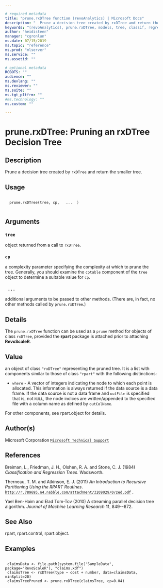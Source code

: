 ```yaml
--- 

# required metadata 
title: "prune.rxDTree function (revoAnalytics) | Microsoft Docs" 
description: "  Prune a decision tree created by rxDTree and return the smaller tree. " 
keywords: "(revoAnalytics), prune.rxDTree, models, tree, classif, regression" 
author: "heidisteen" 
manager: "cgronlun" 
ms.date: 07/15/2019
ms.topic: "reference" 
ms.prod: "mlserver" 
ms.service: "" 
ms.assetid: "" 

# optional metadata 
ROBOTS: "" 
audience: "" 
ms.devlang: "" 
ms.reviewer: "" 
ms.suite: "" 
ms.tgt_pltfrm: "" 
#ms.technology: "" 
ms.custom: "" 

--- 
```




 # prune.rxDTree: Pruning an rxDTree Decision Tree 
 ## Description

Prune a decision tree created by `rxDTree` and return the smaller tree.


 ## Usage

```   

  prune.rxDTree(tree, cp,   ...  )


```

 ## Arguments



 ### `tree`
  object returned from a call to `rxDTree`. 


 ### `cp`
  a complexity parameter specifying the complexity at which to prune the tree. Generally, you should examine the `cptable` component of the `tree` object to determine a suitable value for `cp`. 


 ### ` ...`
  additional arguments to be passed to other methods. (There are, in fact, no other methods called by `prune.rxDTree`.) 





 ## Details

The `prune.rxDTree` function can be used as a `prune` method for objects of
class `rxDTree`, provided the **rpart** package is attached prior to attaching 
**RevoScaleR**.


 ## Value

an object of class `"rxDTree"` representing the pruned tree. 
It is a list with components similar to those of class `"rpart"` with the following distinctions:


* `where` -  A vector of integers indicating the node to which each point is allocated. This information is always returned if the data source is a data frame. If the data source is not a data frame and `outFile` is specified that is, not `NULL`, the node indices are written/appended to the specified file with a column name as defined by `outColName`.



For other components, see rpart.object for details.

 ## Author(s)

Microsoft Corporation [`Microsoft Technical Support`](https://go.microsoft.com/fwlink/?LinkID=698556&clcid=0x409)



 ## References

Breiman, L., Friedman, J. H., Olshen, R. A. and Stone, C. J. (1984)
*Classification and Regression Trees*.
Wadsworth.

Therneau, T. M. and Atkinson, E. J. (2011)
*An Introduction to Recursive Partitioning Using the RPART Routines*.
[`http://r.789695.n4.nabble.com/attachment/3209029/0/zed.pdf`](http://r.789695.n4.nabble.com/attachment/3209029/0/zed.pdf)
.

Yael Ben-Haim and Elad Tom-Tov (2010)
A streaming parallel decision tree algorithm.
*Journal of Machine Learning Research* **11**, 849--872. 


 ## See Also

rpart, rpart.control, rpart.object.

 ## Examples

 ```

  claimsData <- file.path(system.file("SampleData", package="RevoScaleR"), "claims.xdf")
  claimsTree <- rxDTree(type ~ cost + number, data=claimsData, minSplit=20)
  claimsTreePruned <- prune.rxDTree(claimsTree, cp=0.04)
```





